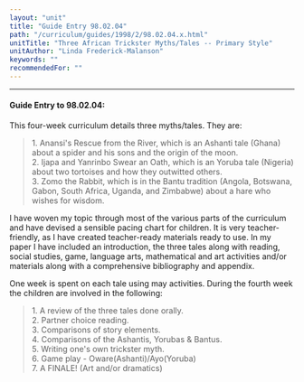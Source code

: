 ```yaml
---
layout: "unit"
title: "Guide Entry 98.02.04"
path: "/curriculum/guides/1998/2/98.02.04.x.html"
unitTitle: "Three African Trickster Myths/Tales -- Primary Style"
unitAuthor: "Linda Frederick-Malanson"
keywords: ""
recommendedFor: ""
---
```

<body>
<hr/>
<h4>
Guide Entry to 98.02.04:
</h4>
<p>This four-week curriculum details three myths/tales.  They are:</p>
<blockquote>
<dl>
<dt>
1.  Anansi's Rescue from the River, which is an Ashanti tale (Ghana) about a spider and his sons and the origin of the moon.
<dt>
2.  Ijapa and Yanrinbo Swear an Oath, which is an Yoruba tale (Nigeria) about two tortoises and how they outwitted others.
<dt>
3.  Zomo the Rabbit, which is in the Bantu tradition (Angola, Botswana, Gabon, South Africa, Uganda, and Zimbabwe) about a hare who wishes for wisdom.
</dt>
</dt>
</dt>
</dl>
</blockquote>
I have woven my topic through most of the various parts of the curriculum and have devised a sensible pacing chart for children.  It is very teacher-friendly, as I have created teacher-ready materials ready to use.  In my paper I have included an introduction, the three tales along with reading, social studies, game, language arts, mathematical and art activities and/or materials along with a comprehensive bibliography and appendix.
<p>
One week is spent on each tale using may activities.  During the fourth week the children are involved in the following:
</p>
<blockquote>
<dl>
<dt>
1.  A review of the three tales done orally.
<dt>
2.  Partner choice reading.
<dt>
3.  Comparisons of story elements.
<dt>
4.  Comparisons of the Ashantis, Yorubas &amp; Bantus.
<dt>
5.  Writing one's own trickster myth.
<dt>
6.  Game play - Oware(Ashanti)/Ayo(Yoruba)
<dt>
7.  A FINALE! (Art and/or dramatics)
</dt>
</dt>
</dt>
</dt>
</dt>
</dt>
</dt>
</dl>
</blockquote>
</body>
